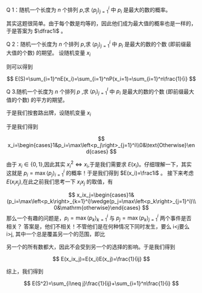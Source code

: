 Q 1：随机一个长度为 $n$ 个排列 $p$,求 $\langle p_j\rangle_{j=1}^i$ 中 $p_i$ 是最大的数的概率。

其实这题很简单。由于每个数是均等的，因此他们成为最大值的概率也是一样的，于是答案为 $\dfrac1i$ 。

Q 2：随机一个长度为 $n$ 个排列 $p$,求 $\langle p_j\rangle_{j=1}^i$ 中 $p_i$ 是最大的数的个数 (即前缀最大值的个数) 的期望。
设随机变量 $x_i$

则可以得到

$$
E(S)=\sum_{i=1}^nE(x_i)=\sum_{i=1}^nP(x_i=1)=\sum_{i=1}^n\frac{1}{i}
$$


Q 3.随机一个长度为 $n$ 个排列 $p$ ,求 $\langle p_i\rangle_{j=1}^l$ 中 $p_i$ 是最大的数的个数 (即前缀最大值的个数) 的平方的期望。

于是我们按套路出牌，设随机变量 $x_i$

于是我们得到

$$
x_i=\begin{cases}1&p_i=\max\left<p_j\right>_{j=1}^i\\0&\text{Otherwise}\end{cases}
$$

由于 $x_i\in\left\{0,1\right\}$,因此其实 $x_i^2\Leftrightarrow x_i$,于是我们需要求 $E(x_i)$。仔细理解一下，其实这就是 $p_i=\max\left\langle p_j\right\rangle_{i=1}^i$ 的概率！于是我们得到 $E(x_i)=\frac1i$ 。
 接下来考虑 $E(x_ix_j)$,在此之前我们思考一下 $x_ix_j$ 的取值，有

$$
x_ix_j=\begin{cases}1&(p_i=\max\left<p_k\right>_{k=1}^i)\wedge(p_j=\max\left<p_k\right>_{j=1}^i)\\0&\mathrm{otherwise}\end{cases}
$$
 那么一个有趣的问题是，$p_i=\max\left\langle p_k\right\rangle_{k=1}^i$ 与 $p_j=\max\left\langle p_k\right\rangle_{j=1}^i$ 两个事件是否相关？ 答案是，他们不相关！不管他们是在何种情况下同时发生，要么 i<j要么i>j, 其中一个总是覆盖另一个的范围，即比

 另一个的所有数都大，因此不会受到另一个的选择的影响。于是我们得到

$$
E(x_ix_j)=E(x_i)E(x_j)=\frac{1}{ij}
$$

综上，我们得到

$$
E(S^2)=\sum_{i\neq j}\frac{1}{ij}+\sum_{i=1}^n\frac{1}{i}
$$
